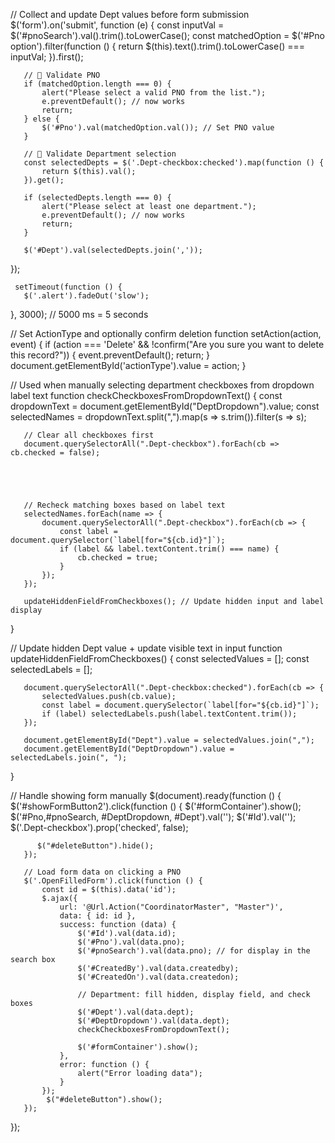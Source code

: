    // Collect and update Dept values before form submission
   $('form').on('submit', function (e) {
       const inputVal = $('#pnoSearch').val().trim().toLowerCase();
       const matchedOption = $('#Pno option').filter(function () {
           return $(this).text().trim().toLowerCase() === inputVal;
       }).first();

       // 🔸 Validate PNO
       if (matchedOption.length === 0) {
           alert("Please select a valid PNO from the list.");
           e.preventDefault(); // now works
           return;
       } else {
           $('#Pno').val(matchedOption.val()); // Set PNO value
       }

       // 🔸 Validate Department selection
       const selectedDepts = $('.Dept-checkbox:checked').map(function () {
           return $(this).val();
       }).get();

       if (selectedDepts.length === 0) {
           alert("Please select at least one department.");
           e.preventDefault(); // now works
           return;
       }

       $('#Dept').val(selectedDepts.join(','));
   });





     setTimeout(function () {
       $('.alert').fadeOut('slow');
   }, 3000); // 5000 ms = 5 seconds



   // Set ActionType and optionally confirm deletion
   function setAction(action, event) {
       if (action === 'Delete' && !confirm("Are you sure you want to delete this record?")) {
           event.preventDefault();
           return;
       }
       document.getElementById('actionType').value = action;
   }








       



   // Used when manually selecting department checkboxes from dropdown label text
   function checkCheckboxesFromDropdownText() {
       const dropdownText = document.getElementById("DeptDropdown").value;
       const selectedNames = dropdownText.split(",").map(s => s.trim()).filter(s => s);

       // Clear all checkboxes first
       document.querySelectorAll(".Dept-checkbox").forEach(cb => cb.checked = false);





       // Recheck matching boxes based on label text
       selectedNames.forEach(name => {
           document.querySelectorAll(".Dept-checkbox").forEach(cb => {
               const label = document.querySelector(`label[for="${cb.id}"]`);
               if (label && label.textContent.trim() === name) {
                   cb.checked = true;
               }
           });
       });

       updateHiddenFieldFromCheckboxes(); // Update hidden input and label display
   }

   // Update hidden Dept value + update visible text in input
   function updateHiddenFieldFromCheckboxes() {
       const selectedValues = [];
       const selectedLabels = [];

       document.querySelectorAll(".Dept-checkbox:checked").forEach(cb => {
           selectedValues.push(cb.value);
           const label = document.querySelector(`label[for="${cb.id}"]`);
           if (label) selectedLabels.push(label.textContent.trim());
       });

       document.getElementById("Dept").value = selectedValues.join(",");
       document.getElementById("DeptDropdown").value = selectedLabels.join(", ");
   }

   









   // Handle showing form manually
   $(document).ready(function () {
       $('#showFormButton2').click(function () {
           $('#formContainer').show();
           $('#Pno,#pnoSearch, #DeptDropdown, #Dept').val('');
           $('#Id').val('');
           $('.Dept-checkbox').prop('checked', false);


          $("#deleteButton").hide();
       });

       // Load form data on clicking a PNO
       $('.OpenFilledForm').click(function () {
           const id = $(this).data('id');
           $.ajax({
               url: '@Url.Action("CoordinatorMaster", "Master")',
               data: { id: id },
               success: function (data) {
                   $('#Id').val(data.id);
                   $('#Pno').val(data.pno);
                   $('#pnoSearch').val(data.pno); // for display in the search box
                   $('#CreatedBy').val(data.createdby);
                   $('#CreatedOn').val(data.createdon);

                   // Department: fill hidden, display field, and check boxes
                   $('#Dept').val(data.dept);
                   $('#DeptDropdown').val(data.dept);
                   checkCheckboxesFromDropdownText();

                   $('#formContainer').show();
               },
               error: function () {
                   alert("Error loading data");
               }
           });
            $("#deleteButton").show();
       });
   });

